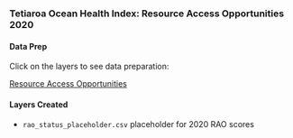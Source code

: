 ### Tetiaroa Ocean Health Index: Resource Access Opportunities 2020

#### Data Prep

Click on the layers to see data preparation:

[Resource Access Opportunities](https://ohi-4site.github.io/tet-prep/prep/rao/v2020/rao_data_prep.html)

#### Layers Created

- `rao_status_placeholder.csv` placeholder for 2020 RAO scores

